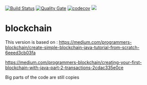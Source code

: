 [![Build Status](https://travis-ci.org/robert2411/blockchain.svg?branch=master)](https://travis-ci.org/robert2411/blockchain)
[![Quality Gate](https://sonarcloud.io/api/badges/gate?key=biz.stevens%3Ablockchain)](https://sonarcloud.io/dashboard?id=biz.stevens%3Ablockchain)
[![codecov](https://codecov.io/gh/robert2411/blockchain/branch/master/graph/badge.svg)](https://codecov.io/gh/robert2411/blockchain)
[![](https://jitpack.io/v/robert2411/blockchain.svg)](https://jitpack.io/#robert2411/blockchain)
# blockchain

This version is based on : 
https://medium.com/programmers-blockchain/create-simple-blockchain-java-tutorial-from-scratch-6eeed3cb03fa

https://medium.com/programmers-blockchain/creating-your-first-blockchain-with-java-part-2-transactions-2cdac335e0ce

Big parts of the code are still copies